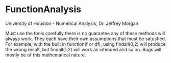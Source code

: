 # FunctionAnalysis
University of Houston - Numerical Analysis, Dr. Jeffrey Morgan


Must use the tools carefully there is no guarantee any of these methods will always work. They each have their own assumptions
that must be satusfied. For example, with the built in function(f or df), using findall(0,2) will produce the wrong result, but findall(1,2) will work as intended and so on.
Bugs will mostly be of this mathematical nature.
